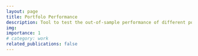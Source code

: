 ```yaml
---
layout: page
title: Portfolo Performance
description: Tool to test the out-of-sample performance of different portfolio optimization strategy
img: 
importance: 1
# category: work
related_publications: false
---
```


